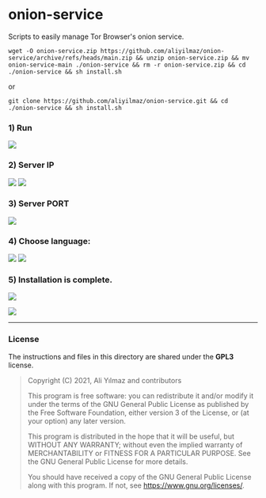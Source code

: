 # onion-service
Scripts to easily manage Tor Browser's onion service.

    wget -O onion-service.zip https://github.com/aliyilmaz/onion-service/archive/refs/heads/main.zip && unzip onion-service.zip && mv onion-service-main ./onion-service && rm -r onion-service.zip && cd ./onion-service && sh install.sh 

or

    git clone https://github.com/aliyilmaz/onion-service.git && cd ./onion-service && sh install.sh

### 1) Run
![](https://github.com/aliyilmaz/sharedfiles/blob/main/onion-service-png/step1.png)

### 2) Server IP
![](https://github.com/aliyilmaz/sharedfiles/blob/main/onion-service-png/step2.png)
![](https://github.com/aliyilmaz/sharedfiles/blob/main/onion-service-png/step3.png)

### 3) Server PORT
![](https://github.com/aliyilmaz/sharedfiles/blob/main/onion-service-png/step4.png)

### 4) Choose language:
![](https://github.com/aliyilmaz/sharedfiles/blob/main/onion-service-png/step5.png)
![](https://github.com/aliyilmaz/sharedfiles/blob/main/onion-service-png/step6.png)

### 5) Installation is complete.
![](https://github.com/aliyilmaz/sharedfiles/blob/main/onion-service-png/step7.png)

![](https://github.com/aliyilmaz/sharedfiles/blob/main/onion-service-png/step8.png)


---

### License
The instructions and files in this directory are shared under the **GPL3** license.

> Copyright (C) 2021, Ali Yılmaz and contributors 
> 
> This program is free software: you can redistribute it and/or modify
> it under the terms of the GNU General Public License as published by
> the Free Software Foundation, either version 3 of the License, or
> (at your option) any later version.
> 
> This program is distributed in the hope that it will be useful,
> but WITHOUT ANY WARRANTY; without even the implied warranty of
> MERCHANTABILITY or FITNESS FOR A PARTICULAR PURPOSE.  See the
> GNU General Public License for more details.
> 
> You should have received a copy of the GNU General Public License
> along with this program.  If not, see <https://www.gnu.org/licenses/>.
